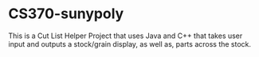 # CS370-sunypoly
This is a Cut List Helper Project that uses Java and C++ that takes user input and outputs a stock/grain display, as well as, parts across the stock.
